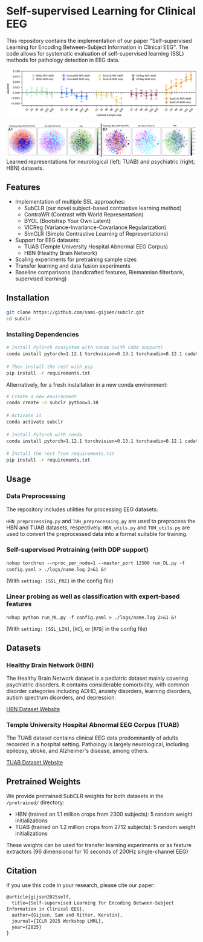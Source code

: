 # Self-supervised Learning for Clinical EEG

This repository contains the implementation of our paper "Self-supervised Learning for Encoding Between-Subject Information in Clinical EEG". The code allows for systematic evaluation of self-supervised learning (SSL) methods for pathology detection in EEG data.

![.](./figures/image.png)

![Learned representations for neurological and psychiatric datasets.](./figures/rep.png)
Learned representations for neurological (left; TUAB) and psychiatric (right; HBN) datasets.


## Features

- Implementation of multiple SSL approaches:
  - SubCLR (our novel subject-based contrastive learning method)
  - ContraWR (Contrast with World Representation)
  - BYOL (Bootstrap Your Own Latent)
  - VICReg (Variance-Invariance-Covariance Regularization)
  - SimCLR (Simple Contrastive Learning of Representations)
- Support for EEG datasets:
  - TUAB (Temple University Hospital Abnormal EEG Corpus)
  - HBN (Healthy Brain Network)
- Scaling experiments for pretraining sample sizes
- Transfer learning and data fusion experiments
- Baseline comparisons (handcrafted features, Riemannian filterbank, supervised learning)

## Installation

```bash
git clone https://github.com/sami-gijsen/subclr.git
cd subclr
```

### Installing Dependencies

```bash
# Install PyTorch ecosystem with conda (with CUDA support)
conda install pytorch=1.12.1 torchvision=0.13.1 torchaudio=0.12.1 cudatoolkit=11.3 -c pytorch

# Then install the rest with pip
pip install -r requirements.txt
```

Alternatively, for a fresh installation in a new conda environment:

```bash
# Create a new environment
conda create -n subclr python=3.10

# Activate it
conda activate subclr

# Install PyTorch with conda
conda install pytorch=1.12.1 torchvision=0.13.1 torchaudio=0.12.1 cudatoolkit=11.3 -c pytorch

# Install the rest from requirements.txt
pip install -r requirements.txt
```

## Usage

### Data Preprocessing

The repository includes utilities for processing EEG datasets:

`HBN_preprocessing.py` and `TUH_preprocessing.py` are used to preprocess the HBN and TUAB datasets, respectively.
`HBN_utils.py` and `TUH_utils.py` are used to convert the preprocessed data into a format suitable for training.

### Self-supervised Pretraining (with DDP support)

`nohup torchrun --nproc_per_node=1 --master_port 12500 run_DL.py -f config.yaml > ./logs/name.log 2>&1 &!`

(With `setting: [SSL_PRE]` in the config file)

### Linear probing as well as classification with expert-based features

`nohup python run_ML.py -f config.yaml > ./logs/name.log 2>&1 &!`

(With `setting: [SSL_LIN]`, [`HC`], or [`RFB`] in the config file)

## Datasets

### Healthy Brain Network (HBN)
The Healthy Brain Network dataset is a pediatric dataset mainly covering psychiatric disorders. It contains considerable comorbidity, with common disorder categories including ADHD, anxiety disorders, learning disorders, autism spectrum disorders, and depression.

[HBN Dataset Website](https://fcon_1000.projects.nitrc.org/indi/cmi_healthy_brain_network/)

### Temple University Hospital Abnormal EEG Corpus (TUAB)
The TUAB dataset contains clinical EEG data predominantly of adults recorded in a hospital setting. Pathology is largely neurological, including epilepsy, stroke, and Alzheimer's disease, among others.

[TUAB Dataset Website](https://isip.piconepress.com/projects/nedc/html/tuh_eeg/)

## Pretrained Weights

We provide pretrained SubCLR weights for both datasets in the `/pretrained/` directory:
- HBN (trained on 1.1 million crops from 2300 subjects): 5 random weight initializations
- TUAB (trained on 1.2 million crops from 2712 subjects): 5 random weight initializations

These weights can be used for transfer learning experiments or as feature extractors (96 dimensional for 10 seconds of 200Hz single-channel EEG)

## Citation

If you use this code in your research, please cite our paper:

```
@article{gijsen2025self,
  title={Self-supervised Learning for Encoding Between-Subject Information in Clinical EEG},
  author={Gijsen, Sam and Ritter, Kerstin},
  journal={ICLR 2025 Workshop LMRL},
  year={2025}
}
```
